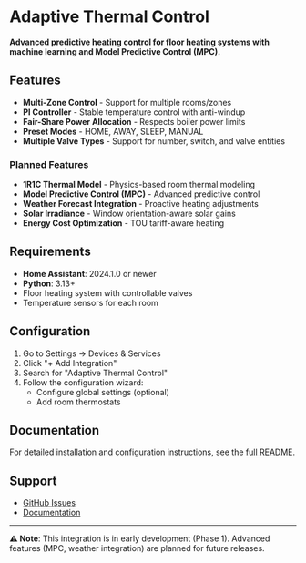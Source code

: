 # Adaptive Thermal Control

**Advanced predictive heating control for floor heating systems with machine learning and Model Predictive Control (MPC).**

## Features

- **Multi-Zone Control** - Support for multiple rooms/zones
- **PI Controller** - Stable temperature control with anti-windup
- **Fair-Share Power Allocation** - Respects boiler power limits
- **Preset Modes** - HOME, AWAY, SLEEP, MANUAL
- **Multiple Valve Types** - Support for number, switch, and valve entities

### Planned Features

- **1R1C Thermal Model** - Physics-based room thermal modeling
- **Model Predictive Control (MPC)** - Advanced predictive control
- **Weather Forecast Integration** - Proactive heating adjustments
- **Solar Irradiance** - Window orientation-aware solar gains
- **Energy Cost Optimization** - TOU tariff-aware heating

## Requirements

- **Home Assistant**: 2024.1.0 or newer
- **Python**: 3.13+
- Floor heating system with controllable valves
- Temperature sensors for each room

## Configuration

1. Go to Settings → Devices & Services
2. Click "+ Add Integration"
3. Search for "Adaptive Thermal Control"
4. Follow the configuration wizard:
   - Configure global settings (optional)
   - Add room thermostats

## Documentation

For detailed installation and configuration instructions, see the [full README](https://github.com/YOUR_USERNAME/adaptive-thermal-control#readme).

## Support

- [GitHub Issues](https://github.com/YOUR_USERNAME/adaptive-thermal-control/issues)
- [Documentation](https://github.com/YOUR_USERNAME/adaptive-thermal-control/tree/main/docs)

---

**⚠️ Note**: This integration is in early development (Phase 1). Advanced features (MPC, weather integration) are planned for future releases.
